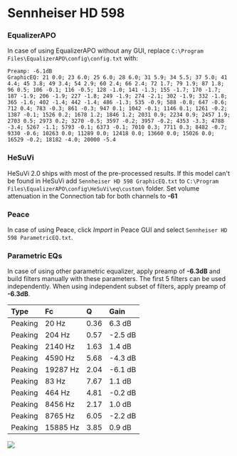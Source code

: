 # Sennheiser HD 598

### EqualizerAPO
In case of using EqualizerAPO without any GUI, replace `C:\Program Files\EqualizerAPO\config\config.txt`
with:
```
Preamp: -6.1dB
GraphicEQ: 21 0.0; 23 6.0; 25 6.0; 28 6.0; 31 5.9; 34 5.5; 37 5.0; 41 4.4; 45 3.8; 49 3.4; 54 2.9; 60 2.4; 66 2.4; 72 1.7; 79 1.9; 87 1.8; 96 0.5; 106 -0.1; 116 -0.5; 128 -1.0; 141 -1.3; 155 -1.7; 170 -1.7; 187 -1.9; 206 -1.9; 227 -1.8; 249 -1.9; 274 -2.1; 302 -1.9; 332 -1.8; 365 -1.6; 402 -1.4; 442 -1.4; 486 -1.3; 535 -0.9; 588 -0.8; 647 -0.6; 712 0.4; 783 -0.3; 861 -0.3; 947 0.1; 1042 -0.1; 1146 0.1; 1261 -0.2; 1387 -0.1; 1526 0.2; 1678 1.2; 1846 1.2; 2031 0.9; 2234 0.9; 2457 1.9; 2703 0.5; 2973 0.2; 3270 -0.5; 3597 -0.2; 3957 -0.2; 4353 -3.3; 4788 -3.4; 5267 -1.1; 5793 -0.1; 6373 -0.1; 7010 0.3; 7711 0.3; 8482 -0.7; 9330 -0.6; 10263 0.0; 11289 0.0; 12418 0.0; 13660 0.0; 15026 0.0; 16529 -0.2; 18182 -4.0; 20000 -5.4
```

### HeSuVi
HeSuVi 2.0 ships with most of the pre-processed results. If this model can't be found in HeSuVi add
`Sennheiser HD 598 GraphicEQ.txt` to `C:\Program Files\EqualizerAPO\config\HeSuVi\eq\custom\` folder.
Set volume attenuation in the Connection tab for both channels to **-61**

### Peace
In case of using Peace, click *Import* in Peace GUI and select `Sennheiser HD 598 ParametricEQ.txt`.

### Parametric EQs
In case of using other parametric equalizer, apply preamp of **-6.3dB** and build filters manually
with these parameters. The first 5 filters can be used independently.
When using independent subset of filters, apply preamp of **-6.3dB**.

| Type    | Fc       |    Q | Gain    |
|:--------|:---------|:-----|:--------|
| Peaking | 20 Hz    | 0.36 | 6.3 dB  |
| Peaking | 204 Hz   | 0.57 | -2.5 dB |
| Peaking | 2140 Hz  | 1.63 | 1.4 dB  |
| Peaking | 4590 Hz  | 5.68 | -4.3 dB |
| Peaking | 19287 Hz | 2.04 | -6.1 dB |
| Peaking | 83 Hz    | 7.67 | 1.1 dB  |
| Peaking | 464 Hz   | 4.81 | -0.2 dB |
| Peaking | 8456 Hz  | 2.17 | 1.0 dB  |
| Peaking | 8765 Hz  | 6.05 | -2.2 dB |
| Peaking | 15885 Hz | 3.85 | 0.9 dB  |

![](https://raw.githubusercontent.com/jaakkopasanen/AutoEq/master/results/headphonecom/sbaf-serious/Sennheiser%20HD%20598/Sennheiser%20HD%20598.png)
